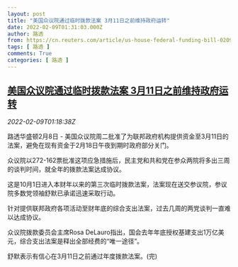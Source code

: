 ```yaml
---
layout: post
title: "美国众议院通过临时拨款法案 3月11日之前维持政府运转"
date: 2022-02-09T01:31:03.000Z
author: 路透
from: https://cn.reuters.com/article/us-house-federal-funding-bill-0209-idCNKBS2KE03F
tags: [ 路透 ]
comments: True
categories: [ 路透 ]
---
```

<!--1644370263000-->
[美国众议院通过临时拨款法案 3月11日之前维持政府运转](https://cn.reuters.com/article/us-house-federal-funding-bill-0209-idCNKBS2KE03F)
------

<div>
<div><i>2022-02-09T01:18:38Z</i></div><p>路透华盛顿2月8日 - 美国众议院周二批准了为联邦政府机构提供资金至3月11日的法案，避免在现有资金于2月18日午夜到期时政府部分关门。</p><p>众议院以272-162票批准这项应急措施后，民主党和共和党在参众两院将多出三周的谈判时间，就全年的拨款法案达成协议。</p><p>这是10月1日进入本财年以来的第三次临时拨款法案，法案现在送交参议院，参议院多数党领袖舒默已承诺迅速采取行动。</p><p>针对提供联邦政府各项活动至财年底的综合支出法案，过去几周的两党谈判一直难以达成协议。</p><p>众议院拨款委员会主席Rosa DeLauro指出，国会去年年底授权基建支出1万亿美元，综合支出法案是释出全部经费的“唯一途径”。</p><p>舒默表示有信心在3月11日之前通过年度拨款法案。(完)</p>
</div>
